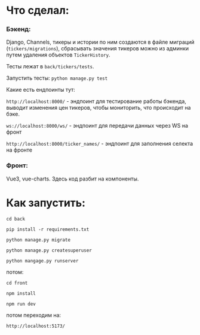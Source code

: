 # Что сделал:

### Бэкенд: 

Django, Channels, тикеры и истории по ним создаются в файле миграций 
(`tickers/migrations`), сбрасывать значения тикеров можно
из админки путем удаления объектов `TickerHistory`.

Тесты лежат в `back/tickers/tests`.

Запустить тесты: `python manage.py test`

Какие есть ендпоинты тут:

`http://localhost:8000/` - эндпоинт для тестирование работы бэкенда,
выводит изменения цен тикеров, чтобы мониторить, что происходит на бэке.

`ws://localhost:8000/ws/` - эндпоинт для передачи данных через WS на фронт

`http://localhost:8000/ticker_names/` - эндпоинт для заполнения селекта на фронте
 
### Фронт: 

Vue3, vue-charts. Здесь код разбит на компоненты.

# Как запустить:

`cd back`

`pip install -r requirements.txt`

`python manage.py migrate`

`python manage.py createsuperuser`

`python mangage.py runserver`

потом:

`cd front`

`npm install`

`npm run dev`

потом переходим на:

`http://localhost:5173/`